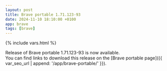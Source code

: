 ```yaml
---
layout: post
title: Brave portable 1.71.123-93
date: 2024-11-10 18:10:00 +0100
app: brave
tags: [brave]
---
```

{% include vars.html %}

Release of Brave portable 1.71.123-93 is now available.<br />
You can find links to download this release on the [Brave portable page]({{ var_seo_url | append: '/app/brave-portable/' }}).
